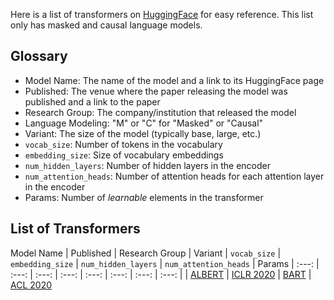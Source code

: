 Here is a list of transformers on [HuggingFace](https://huggingface.co/transformers/index.html) for easy reference. This list only has masked and causal language models.

## Glossary
* Model Name: The name of the model and a link to its HuggingFace page
* Published: The venue where the paper releasing the model was published and a link to the paper
* Research Group: The company/institution that released the model
* Language Modeling: "M" or "C" for "Masked" or "Causal"
* Variant: The size of the model (typically base, large, etc.)
* `vocab_size`: Number of tokens in the vocabulary
* `embedding_size`: Size of vocabulary embeddings
* `num_hidden_layers`: Number of hidden layers in the encoder
* `num_attention_heads`: Number of attention heads for each attention layer in the encoder
* Params: Number of _learnable_ elements in the transformer


## List of Transformers

Model Name | Published | Research Group | Variant | `vocab_size` | `embedding_size` | `num_hidden_layers` | `num_attention_heads` | Params
| :---: | :---: | :---: | :---: | :---: | :---: | :---: | :---: |
| [ALBERT](https://huggingface.co/transformers/model_doc/albert.html) | [ICLR 2020](https://iclr.cc/virtual_2020/poster_H1eA7AEtvS.html)
| [BART](https://huggingface.co/transformers/model_doc/bart.html) | [ACL 2020](https://aclanthology.org/2020.acl-main.703.pdf)
